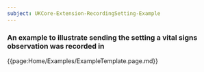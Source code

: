 ```yaml
---
subject: UKCore-Extension-RecordingSetting-Example
---
```

### An example to illustrate sending the setting a vital signs observation was recorded in

{{page:Home/Examples/ExampleTemplate.page.md}}
